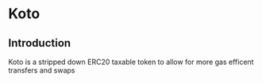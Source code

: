 # Koto

## Introduction 

Koto is a stripped down ERC20 taxable token to allow for more gas efficent transfers and swaps 